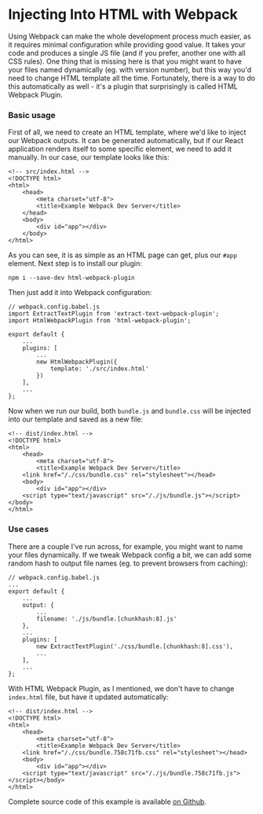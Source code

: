 # Injecting Into HTML with Webpack

Using Webpack can make the whole development process much easier, as it requires minimal configuration while providing good value. It takes your code and produces a single JS file (and if you prefer, another one with all CSS rules). One thing that is missing here is that you might want to have your files named dynamically (eg. with version number), but this way you'd need to change HTML template all the time. Fortunately, there is a way to do this automatically as well - it's a plugin that surprisingly is called HTML Webpack Plugin.

### Basic usage

First of all, we need to create an HTML template, where we'd like to inject our Webpack outputs. It can be generated automatically, but if our React application renders itself to some specific element, we need to add it manually. In our case, our template looks like this:

    <!-- src/index.html -->
    <!DOCTYPE html>
    <html>
        <head>
            <meta charset="utf-8">
            <title>Example Webpack Dev Server</title>
        </head>
        <body>
            <div id="app"></div>
        </body>
    </html>

As you can see, it is as simple as an HTML page can get, plus our `#app` element. Next step is to install our plugin:

    npm i --save-dev html-webpack-plugin

Then just add it into Webpack configuration:

    // webpack.config.babel.js
    import ExtractTextPlugin from 'extract-text-webpack-plugin';
    import HtmlWebpackPlugin from 'html-webpack-plugin';

    export default {
        ...
        plugins: [
            ...
            new HtmlWebpackPlugin({
                template: './src/index.html'
            })
        ],
        ...
    };

Now when we run our build, both `bundle.js` and `bundle.css` will be injected into our template and saved as a new file:

    <!-- dist/index.html -->
    <!DOCTYPE html>
    <html>
        <head>
            <meta charset="utf-8">
            <title>Example Webpack Dev Server</title>
        <link href="/./css/bundle.css" rel="stylesheet"></head>
        <body>
            <div id="app"></div>
        <script type="text/javascript" src="/./js/bundle.js"></script></body>
    </html>

### Use cases

There are a couple I've run across, for example, you might want to name your files dynamically. If we tweak Webpack config a bit, we can add some random hash to output file names (eg. to prevent browsers from caching):

    // webpack.config.babel.js
    ...
    export default {
        ...
        output: {
            ...
            filename: './js/bundle.[chunkhash:8].js'
        },
        ...
        plugins: [
            new ExtractTextPlugin('./css/bundle.[chunkhash:8].css'),
            ...
        ],
        ...
    };

With HTML Webpack Plugin, as I mentioned, we don't have to change `index.html` file, but have it updated automatically:

    <!-- dist/index.html -->
    <!DOCTYPE html>
    <html>
        <head>
            <meta charset="utf-8">
            <title>Example Webpack Dev Server</title>
        <link href="/./css/bundle.758c71fb.css" rel="stylesheet"></head>
        <body>
            <div id="app"></div>
        <script type="text/javascript" src="/./js/bundle.758c71fb.js"></script></body>
    </html>

Complete source code of this example is available [on Github](https://github.com/slomek/react-on-webpack-server).
